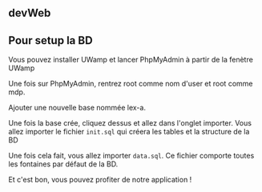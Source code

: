 ## devWeb

## Pour setup la BD
Vous pouvez installer UWamp et lancer PhpMyAdmin à partir de la fenètre UWamp

Une fois sur PhpMyAdmin, rentrez root comme nom d'user et root comme mdp.

Ajouter une nouvelle base nommée lex-a.

Une fois la base crée, cliquez dessus et allez dans l'onglet importer. Vous allez importer le fichier `init.sql` qui créera les tables et la structure de la BD

Une fois cela fait, vous allez importer `data.sql`. Ce fichier comporte toutes les fontaines par défaut de la BD.

Et c'est bon, vous pouvez profiter de notre application !
